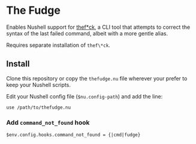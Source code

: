 # The Fudge

Enables Nushell support for [thef\*ck](https://github.com/nvbn/thefuck), a CLI tool that attempts to correct the syntax of the last failed command, albeit with a more gentle alias.

Requires separate installation of `thef\*ck`.

## Install

Clone this repository or copy the `thefudge.nu` file wherever your prefer to keep your Nushell scripts.

Edit your Nushell config file (`$nu.config-path`) and add the line:

```nu
use /path/to/thefudge.nu
```

### Add `command_not_found` hook

```nu
$env.config.hooks.command_not_found = {|cmd|fudge}
```
